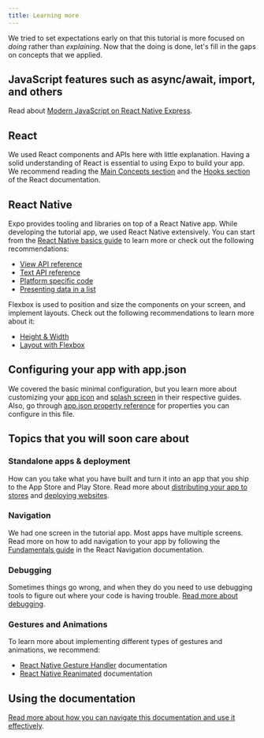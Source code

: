 ```yaml
---
title: Learning more
---
```


We tried to set expectations early on that this tutorial is more focused on _doing_ rather than _explaining_. Now that the doing is done, let's fill in the gaps on concepts that we applied.

## JavaScript features such as async/await, import, and others

Read about [Modern JavaScript on React Native Express](https://www.reactnative.express/javascript/features).

## React

We used React components and APIs here with little explanation. Having a solid understanding of React is essential to using Expo to build your app. We recommend reading the [Main Concepts section](https://reactjs.org/docs/hello-world.html) and the [Hooks section](https://reactjs.org/docs/hooks-intro.html) of the React documentation.

## React Native

Expo provides tooling and libraries on top of a React Native app. While developing the tutorial app, we used React Native extensively. You can start from the [React Native basics guide](https://reactnative.dev/docs/flexbox) to learn more or check out the following recommendations:

- [View API reference](https://reactnative.dev/docs/view)
- [Text API reference](https://reactnative.dev/docs/text)
- [Platform specific code](https://reactnative.dev/docs/platform-specific-code)
- [Presenting data in a list](https://reactnative.dev/docs/using-a-listview)

Flexbox is used to position and size the components on your screen, and implement layouts. Check out the following recommendations to learn more about it:

- [Height & Width](https://reactnative.dev/docs/height-and-width)
- [Layout with Flexbox](https://reactnative.dev/docs/flexbox)

## Configuring your app with app.json

We covered the basic minimal configuration, but you learn more about customizing your [app icon](/guides/app-icons) and [splash screen](/guides/splash-screens) in their respective guides. Also, go through [app.json property reference](/workflow/configuration) for properties you can configure in this file.

## Topics that you will soon care about

### Standalone apps & deployment

How can you take what you have built and turn it into an app that you ship to the App Store and Play Store. Read more about [distributing your app to stores](/distribution/introduction) and [deploying websites](/distribution/publishing-websites).

### Navigation

We had one screen in the tutorial app. Most apps have multiple screens. Read more on how to add navigation to your app by following the [Fundamentals guide](https://reactnavigation.org/docs/getting-started) in the React Navigation documentation.

### Debugging

Sometimes things go wrong, and when they do you need to use debugging tools to figure out where your code is having trouble. [Read more about debugging](/workflow/debugging).

### Gestures and Animations

To learn more about implementing different types of gestures and animations, we recommend:

- [React Native Gesture Handler](https://docs.swmansion.com/react-native-gesture-handler/docs/) documentation
- [React Native Reanimated](https://docs.swmansion.com/react-native-reanimated/docs) documentation

## Using the documentation

[Read more about how you can navigate this documentation and use it effectively](/next-steps/using-the-documentation).
